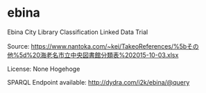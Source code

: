 # ebina
Ebina City Library Classification Linked Data Trial

Source: https://www.nantoka.com/~kei/TakeoReferences/%5bその他%5d%20海老名市立中央図書館分類表%202015-10-03.xlsx

License: None
Hogehoge


SPARQL Endpoint available: http://dydra.com/i2k/ebina/@query
